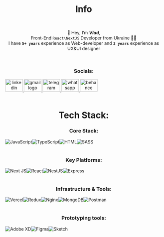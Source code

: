 <body>
  <h1 align="center">
    Info
  </h1>
  <br />
  <p align="center">
    👋 Hey, I’m <b><i>Vlad</i></b>,
    <br />
    Front-End <code>React\NextJS</code> Developer from Ukraine 💙💛
    <br />
    I have <code><b>5+ years</b></code> experience as Web-developer and <code><b>2 years</b></code> experience as UX&UI
    designer
  </p>
  <br/>
      <h3 align="center">Socials:</h3>
  <div style="display: flex;" align="center">
 <div align="center">
  <a href="https://www.linkedin.com/in/vlad-rey/" target="_blank">
    <img src="https://raw.githubusercontent.com/maurodesouza/profile-readme-generator/master/src/assets/icons/social/linkedin/default.svg" width="56" height="40" alt="linkedin logo"  />
  </a>
  <a href="mailto="vls.sidorow@gmail.com"" target="_blank">
    <img src="https://raw.githubusercontent.com/maurodesouza/profile-readme-generator/master/src/assets/icons/social/gmail/default.svg" width="56" height="40" alt="gmail logo"  />
  </a>
  <a href="https://t.me/vlad_rey" target="_blank">
    <img src="https://raw.githubusercontent.com/maurodesouza/profile-readme-generator/master/src/assets/icons/social/telegram/default.svg" width="56" height="40" alt="telegram logo"  />
  </a>
  <a href="https://api.whatsapp.com/send?phone=380996449767" target="_blank">
    <img src="https://raw.githubusercontent.com/maurodesouza/profile-readme-generator/master/src/assets/icons/social/whatsapp/default.svg" width="56" height="40" alt="whatsapp logo"  />
  </a>
  <a href="https://www.behance.net/vlad-rey" target="_blank">
    <img src="https://raw.githubusercontent.com/maurodesouza/profile-readme-generator/master/src/assets/icons/social/behance/default.svg" width="56" height="40" alt="behance logo"  />
  </a>
</div>
  </div>
  <br />
  <h1 align="center">
    Tech Stack:
  </h1>
  <h3 align="center">Core Stack:</h3>
  <div style="display: flex;" align="center">
    <img alt="JavaScript"
      src="https://img.shields.io/badge/javascript-%23323330.svg?style=flat&logo=javascript&logoColor=%23F7DF1E" />
    <img alt="TypeScript"
      src="https://img.shields.io/badge/typescript-%23007ACC.svg?style=flat&logo=typescript&logoColor=white" />
    <img src="https://img.shields.io/badge/html5-%23E34F26.svg?style=flat&logo=html5&logoColor=white" alt="HTML" />
    <img src="https://img.shields.io/badge/SASS-hotpink.svg?style=flat&logo=SASS&logoColor=white" alt="SASS" />
  </div>
  <br />

  <h3 align="center">Key Platforms:</h3>
  <div style="display: flex;" align="center">
    <img src="https://img.shields.io/badge/Next-black?style=flat&logo=next.js&logoColor=white " alt="Next JS" />
    <img src="https://img.shields.io/badge/react-%2320232a.svg?style=flat&logo=react&logoColor=%2361DAFB" alt="React" />
    <img src="https://img.shields.io/badge/nestjs-%23E0234E.svg?style=flat&logo=nestjs&logoColor=white" alt="NestJS" />
    <img src="https://img.shields.io/badge/express.js-%23404d59.svg?style=flat&logo=express&logoColor=%2361DAFB"
      alt="Express" />
  </div>
  <br />

  <h3 align="center"> Infrastructure & Tools:</h3>
  <div style="display: flex;" align="center">
    <img src="https://img.shields.io/badge/vercel-%23000000.svg?style=flat&logo=vercel&logoColor=white" alt="Vercel" />
    <img src="https://img.shields.io/badge/redux-%23593d88.svg?style=flat&logo=redux&logoColor=white" alt="Redux" />
    <img src="https://img.shields.io/badge/nginx-%23009639.svg?style=flat&logo=nginx&logoColor=white" alt="Nginx" />
    <img src="https://img.shields.io/badge/MongoDB-%234ea94b.svg?style=flat&logo=mongodb&logoColor=white"
      alt="MongoDB" />
    <img src="https://img.shields.io/badge/Postman-FF6C37?style=flat&logo=postman&logoColor=white" alt="Postman" />
  </div>
  <br />

  <h3 align="center"> Prototyping tools:</h3>
  <div style="display: flex;" align="center">
    <img src="https://img.shields.io/badge/Adobe%20XD-470137?style=flat&logo=Adobe%20XD&logoColor=#FF61F6"
      alt="Adobe XD" />
    <img src="https://img.shields.io/badge/figma-%23F24E1E.svg?style=flat&logo=figma&logoColor=white" alt="Figma" />
    <img src="https://img.shields.io/badge/Sketch-FFB387?style=flat&logo=sketch&logoColor=black" alt="Sketch" />
  </div>
</body>

